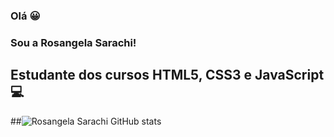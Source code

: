 ### Olá 😀
### Sou a Rosangela Sarachi!
## Estudante dos cursos HTML5, CSS3 e JavaScript💻


##![Rosangela Sarachi GitHub stats](https://github-readme-stats.vercel.app/api?username=RosangelaSarachi&show_icons=true&theme=cobalt)

